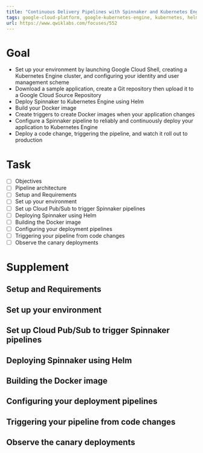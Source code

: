 ```yaml
---
title: "Continuous Delivery Pipelines with Spinnaker and Kubernetes Engine"
tags: google-cloud-platform, google-kubernetes-engine, kubernetes, helm
url: https://www.qwiklabs.com/focuses/552
---
```


# Goal
- Set up your environment by launching Google Cloud Shell, creating a Kubernetes Engine cluster, and configuring your identity and user management scheme
- Download a sample application, create a Git repository then upload it to a Google Cloud Source Repository
- Deploy Spinnaker to Kubernetes Engine using Helm
- Build your Docker image
- Create triggers to create Docker images when your application changes
- Configure a Spinnaker pipeline to reliably and continuously deploy your application to Kubernetes Engine
- Deploy a code change, triggering the pipeline, and watch it roll out to production

# Task
- [ ] Objectives
- [ ] Pipeline architecture
- [ ] Setup and Requirements
- [ ] Set up your environment
- [ ] Set up Cloud Pub/Sub to trigger Spinnaker pipelines
- [ ] Deploying Spinnaker using Helm
- [ ] Building the Docker image
- [ ] Configuring your deployment pipelines
- [ ] Triggering your pipeline from code changes
- [ ] Observe the canary deployments

# Supplement
## Setup and Requirements
## Set up your environment
## Set up Cloud Pub/Sub to trigger Spinnaker pipelines
## Deploying Spinnaker using Helm
## Building the Docker image
## Configuring your deployment pipelines
## Triggering your pipeline from code changes
## Observe the canary deployments
